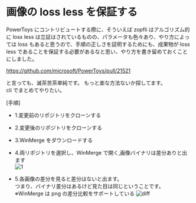 # 画像の loss less を保証する

PowerToys にコントリビュートする際に、そういえば zopfli はアルゴリズム的に loss less は立証はされているものの、パラメータも色々あり、やり方によっては loss もあると思うので、手順の正しさを証明するためにも、成果物が loss less であることを保証する必要があるなと思い、やり方を書き留めておくことにしました。

https://github.com/microsoft/PowerToys/pull/21521

と言っても、滅茶苦茶単純です。
もっと楽な方法ないか探してます。  
cli でまとめてやりたい。

[手順]

- 1.変更前のリポジトリをクローンする
- 2.変更後のリポジトリをクローンする
- 3.WinMerge をダウンロードする
- 4.両リポジトリを選択し、WinMerge で開く,画像バイナリは差分ありと出ます  
  ![1](https://user-images.githubusercontent.com/49807271/198817553-4b03ff62-5287-475a-a4a2-dabe324d631f.png)

- 5.各画像の差分を見ると差分はないと出ます。  
  つまり、バイナリ差分はあるけど見た目は同じということです。  
  ※WinMerge は png の差分比較をサポートしている
  ![diff](https://user-images.githubusercontent.com/49807271/198817615-9263c098-1846-4cc2-ac59-02df821df25d.jpg)
